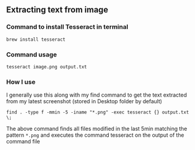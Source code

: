 ## Extracting text from image

### Command to install Tesseract in terminal
```shell
brew install tesseract
```

### Command usage
```shell
tesseract image.png output.txt
```

### How I use
I generally use this along with my find command to get the text extracted from my latest screenshot (stored in Desktop folder by default)
```shell
find . -type f -mmin -5 -iname "*.png" -exec tesseract {} output.txt \;
```


The above command finds all files modified in the last 5min matching the pattern `*.png` and executes the command tesseract on the output of the command file
